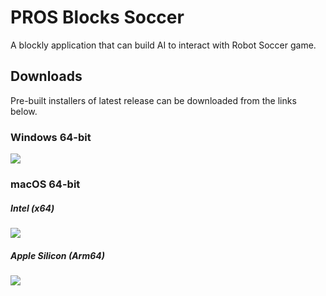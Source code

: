 # PROS Blocks Soccer
A blockly application that can build AI to interact with Robot Soccer game.

## Downloads
Pre-built installers of latest release can be downloaded from the links below.

### Windows 64-bit
[![](https://img.shields.io/badge/EXE%20Installer-v1.2.0-blue)](https://github.com/PAIA-PROS/pros-blocks-soccer/releases/download/v1.2.0/PROS.Blocks.Soccer-1.2.0.Setup.exe)

### macOS 64-bit

##### Intel (x64)
[![](https://img.shields.io/badge/DMG%20Installer-v1.2.0-red)](https://github.com/PAIA-PROS/pros-blocks-soccer/releases/download/v1.2.0/PROS.Blocks.Soccer-1.2.0-x64.dmg)

##### Apple Silicon (Arm64)
[![](https://img.shields.io/badge/DMG%20Installer-v1.2.0-red)](https://github.com/PAIA-PROS/pros-blocks-soccer/releases/download/v1.2.0/PROS.Blocks.Soccer-1.2.0-arm64.dmg)